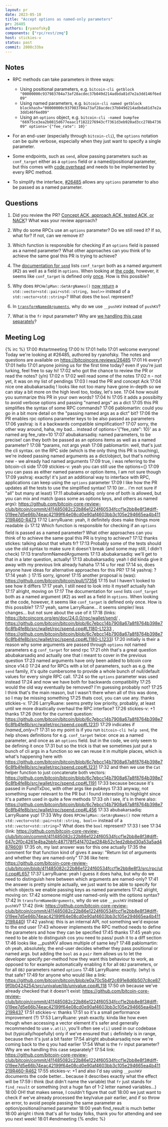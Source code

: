 ```yaml
---
layout: pr
date: 2023-05-10
title: "Accept options as named-only parameters"
pr: 26485
authors: [ryanofsky]
components: ["rpc/rest/zmq"]
host: stickies-v
status: past
commit: 2808c33ba
---
```


## Notes

- RPC methods can take parameters in three ways:
  - Using positional parameters, e.g. `bitcoin-cli getblock "00000000c937983704a73af28acdec37b049d214adbda81d7e2a3dd146f6ed09"`
  - Using named parameters, e.g. `bitcoin-cli named getblock blockhash="00000000c937983704a73af28acdec37b049d214adbda81d7e2a3dd146f6ed09"`
  - Using an `options` object, e.g. `bitcoin-cli -named bumpfee "66975ce3ea2b0815d677eaac1f1822276943cf7361d3eb920ad3cc278b473609" options='{"fee_rate": 10}'`

- For an end-user (especially through `bitcoin-cli`), the `options` notation can be quite verbose, especially when they just want to specify a single parameter.

- Some endpoints, such as `send`, allow passing parameters such as `conf_target` either as a `options` field or a named/positional parameter, but this comes with [code overhead](https://github.com/bitcoin/bitcoin/blob/6c7ebcc14b7908a67a8f8764b398e76c8fb4fe8b/src/wallet/rpc/spend.cpp#L57-L77) and needs to be implemented by every RPC method.

- To simplify the interface, [#26485](https://github.com/bitcoin/bitcoin/pull/26485) allows any `options` parameter to also be passed as a named parameter.

## Questions

1. Did you review the PR? [Concept ACK, approach ACK, tested ACK, or NACK](https://github.com/bitcoin/bitcoin/blob/master/CONTRIBUTING.md#peer-review)? What was your review approach?

1. Why do some RPCs use an `options` parameter? Do we still need it? If so, what for? If not, can we remove it?

1. Which function is responsible for checking if an `options` field is passed as a named parameter? What other approaches can you think of to achieve the same goal this PR is trying to achieve?

1. The [documentation for `send`](https://bitcoincore.org/en/doc/24.0.0/rpc/wallet/send/) lists `conf_target` both as a named argument (#2) as well as a field in `options`. When looking at [the code](https://github.com/bitcoin/bitcoin/blob/6c7ebcc14b7908a67a8f8764b398e76c8fb4fe8b/src/wallet/rpc/spend.cpp#L1180-L1233), however, it seems like `conf_target` is defined only [once](https://github.com/bitcoin/bitcoin/blob/6c7ebcc14b7908a67a8f8764b398e76c8fb4fe8b/src/wallet/rpc/spend.cpp#L1186). How is this possible?

1. Why does `RPCHelpMan::GetArgNames()` [now return](https://github.com/bitcoin-core-review-club/bitcoin/commit/411485082c22b86e1224f60534fccf1e2bb8e8f3#diff-647c2f0c4261e4ba2bbfc487178f54f4702ad284b52c1ed2dbbd30a53a5ad487R609) a `std::vector<std::pair<std::string, bool>>` instead of a `std::vector<std::string>`? What does the `bool` represent?

1. In [`transformNamedArguments`](https://github.com/bitcoin-core-review-club/bitcoin/commit/411485082c22b86e1224f60534fccf1e2bb8e8f3#diff-019ee7d5e66b74eac42199f64e08cd0e90af4603bb3c105e294665ea4b411219R440), why do we use `__pushKV` instead of `pushKV`?

1. What is the `fr` input parameter? Why are [we handling this case separately](https://github.com/bitcoin-core-review-club/bitcoin/commit/411485082c22b86e1224f60534fccf1e2bb8e8f3#diff-019ee7d5e66b74eac42199f64e08cd0e90af4603bb3c105e294665ea4b411219R460-R462)?

## Meeting Log

{% irc %}
17:00 <stickies-v> #startmeeting
17:00 <kevkevin> hi
17:01 <pablomartin> hello
17:01 <stickies-v> welcome everyone! Today we're looking at #26485, authored by ryanofsky. The notes and questions are available on https://bitcoincore.reviews/26485
17:01 <effexzi> Hi every1
17:01 <abubakarsadiq> hello
17:01 <stickies-v> anyone joining us for the first time today? even if you're just lurking, feel free to say hi!
17:02 <stickies-v> who got the chance to review the PR or read the notes? (y/n)
17:02 <kevkevin> n
17:02 <kevkevin> well read some of the notes
17:02 <pablomartin> n - not yet, it was on my list of pendings
17:03 <abubakarsadiq> I read the PR and concept Ack
17:04 <stickies-v> nice one abubakarsadiq ! looks like not too many have gone in-depth so we can stay a bit more on the high level too, today, let's see.
17:04 <stickies-v> how would you summarize this PR in your own words?
17:04 <LarryRuane> hi
17:05 <pablomartin> it adds a possibilty to avoid verbose options and passing "named args" as a dict
17:05 <yashraj> this PR simplifies the syntax of some RPC commands?
17:06 <stickies-v> pablomartin: could you go in a bit more detail on the "passing named args as a dict" bit?
17:06 <abubakarsadiq> the PR enables rpc options parameter keys to be also passed as parameters
17:06 <stickies-v> yashraj: is it a backwards compatible simplification?
17:07 <pablomartin> sorry, the other way around, haha, my bad... instead of options='{"fee_rate": 10}' as a named arg fee_rate=10
17:07 <stickies-v> abubakarsadiq: named parameters, to be precise! can they both be passed as an options items as well as a named parameter?
17:08 <pablomartin> *params, not args yeah
17:08 <stickies-v> pablomartin: well, that's just the cli syntax. on the RPC side (which is the only thing this PR is touching), we're indeed passing named arguments as a dict/object, but that's nothing new - we already had named arguments
17:09 <pablomartin> true, i was referring to the bitcoin-cli side
17:09 <yashraj> stickies-v: yeah you can still use the options={}
17:09 <abubakarsadiq> you can pass as either named params or option items, I am not sure though
17:09 <stickies-v> yashraj: exactly! it's just an additional way to interface with RPC, applications can keep using the `options` parameter
17:09 <LarryRuane> I like how the PR updates all the tests to use the simplified syntax!
17:10 <LarryRuane> (er... i'm not sure if "all" but many at least)
17:11 <stickies-v> abubakarsadiq: only one of both is allowed, but you can mix and match (pass some as options keys, and others as named args): https://github.com/bitcoin-core-review-club/bitcoin/commit/411485082c22b86e1224f60534fccf1e2bb8e8f3#diff-019ee7d5e66b74eac42199f64e08cd0e90af4603bb3c105e294665ea4b411219R460-R473
17:12 <stickies-v> LarryRuane: yeah, it definitely does make things more readable 👍
17:12 <stickies-v> Which function is responsible for checking if an `options` field is passed as a named parameter? What other approaches can you think of to achieve the same goal this PR is trying to achieve?
17:12 <abubakarsadiq> thanks stickes: talking about that whats fr?
17:13 <LarryRuane> Probably some of the tests should use the old syntax to make sure it doesn't break (and some may still, I didn't check)
17:13 <abubakarsadiq> transformNamedArguments
17:13 <stickies-v> abubakarsadiq: we'll get to that in a later question, actually!
17:13 <stickies-v> abubakarsadiq: yeah I did kinda give it away with my previous link already hahaha
17:14 <yashraj> u for real
17:14 <stickies-v> so, does anyone have ideas for alternative approaches for this PR?
17:14 <stickies-v> yashraj: ?
17:14 <abubakarsadiq> yeah :)
17:15 <yashraj> sorry, ignore!
17:15 <LarryRuane> another proposal is (was): https://github.com/bitcoin/bitcoin/pull/17356
17:15 <LarryRuane> but I haven't looked to see how it differs
17:17 <stickies-v> yeah, I still need to look into it myself actually hah
17:17 <stickies-v> alright, moving on
17:17 <stickies-v> The documentation for `send` lists `conf_target` both as a named argument (#2) as well as a field in `options`. When looking at the code, however, it seems like `conf_target` is defined only once. How is this possible?
17:17 <pablomartin> yeah, same LarryRuane... it seems simpler/ less changes... but not sure about the use of it
17:18 <stickies-v> (links: https://bitcoincore.org/en/doc/24.0.0/rpc/wallet/send/ , https://github.com/bitcoin/bitcoin/blob/6c7ebcc14b7908a67a8f8764b398e76c8fb4fe8b/src/wallet/rpc/spend.cpp#L1180-L1233 , https://github.com/bitcoin/bitcoin/blob/6c7ebcc14b7908a67a8f8764b398e76c8fb4fe8b/src/wallet/rpc/spend.cpp#L1180-L1233)
17:20 <abubakarsadiq> initially is their a reason why some arguments are passed through `options` not named parameters e.g `conf_target` for send rpc
17:21 <stickies-v> ohh that's a great question abubakarsadiq and actually one that i meant to cover in the previous question
17:23 <stickies-v> named arguments have only been added to bitcoin core since v14.0
17:24 <stickies-v> and for RPCs with a lot of parameters, such as e.g. the `send` family, it's quite cumbersome to provide a whole bunch of null/default values for every single RPC call. 
17:24 <stickies-v> so the `options` parameter was used instead
17:24 <stickies-v> and now we have both for backwards compatibility
17:25 <LarryRuane> would the old way eventually be removed? I'm guessing probably not?
17:25 <stickies-v> I think that's the main reason, but I wasn't there when all of this was done, so I may be missing something
17:25 <abubakarsadiq> thats cool, you can use any. thanks stickies-v.
17:26 <stickies-v> LarryRuane: seems pretty low priority, probably, at least until we more drastically overhaul the RPC interface?
17:26 <LarryRuane> stickies-v: +1 thanks
17:26 <stickies-v> (hint for the current question: https://github.com/bitcoin/bitcoin/blob/6c7ebcc14b7908a67a8f8764b398e76c8fb4fe8b/src/wallet/rpc/spend.cpp#L1231)
17:29 <pablomartin> indicates if /*named_only=*/?
17:31 <stickies-v> so my point is if you run `bitcoin-cli help send`, the help shows definitions for e.g. `conf_target` twice: once as a named parameter, and once as an `options` field. but in the code, we only seem to be defining it once
17:31 <stickies-v> but so the trick is that we sometimes just put a bunch of cli args in a function so we can reuse it in multiple places, which is what's happening here with https://github.com/bitcoin/bitcoin/blob/6c7ebcc14b7908a67a8f8764b398e76c8fb4fe8b/src/wallet/rpc/spend.cpp#L1231
17:32 <stickies-v> and then we use the `Cat` helper function to just concatenate both vectors: https://github.com/bitcoin/bitcoin/blob/6c7ebcc14b7908a67a8f8764b398e76c8fb4fe8b/src/wallet/rpc/spend.cpp#L1191
17:33 <abubakarsadiq> because because it's passed in FundTxDoc, with other args like pubkeys
17:33 <stickies-v> anyway, not something super relevant to the PR but i found interesting to highlight since it's a pattern used in quite a few methods
17:33 <LarryRuane> oh I see, it's in there also: https://github.com/bitcoin/bitcoin/blob/6c7ebcc14b7908a67a8f8764b398e76c8fb4fe8b/src/wallet/rpc/spend.cpp#L456
17:33 <stickies-v> abubakarsadiq: LarryRuane yup!
17:33 <stickies-v> Why does `RPCHelpMan::GetArgNames()` now return a `std::vector<std::pair<std::string, bool>>` instead of a `std::vector<std::string>`? What does the `bool` represent?
17:33 <pablomartin> I see
17:34 <stickies-v> (link: https://github.com/bitcoin-core-review-club/bitcoin/commit/411485082c22b86e1224f60534fccf1e2bb8e8f3#diff-647c2f0c4261e4ba2bbfc487178f54f4702ad284b52c1ed2dbbd30a53a5ad487R609)
17:35 <pablomartin> oh, my last answer was for this one actually
17:35 <LarryRuane> the comment for that function kind of gives it away: "Return list of arguments and whether they are named-only"
17:36 <pablomartin> like here: https://github.com/bitcoin-core-review-club/bitcoin/blob/411485082c22b86e1224f60534fccf1e2bb8e8f3/src/rpc/util.cpp#L657
17:37 <stickies-v> LarryRuane: yeah I guess it does haha, but why do we need to distinguish here between which arguments are named-only?
17:41 <stickies-v> the answer is pretty simple actually, we just want to be able to specify for which objects we enable passing keys as named parameters
17:42 <stickies-v> alright, moving on:
17:42 <yashraj> someone might use named-only with the options syntax?
17:42 <stickies-v> In `transformNamedArguments`, why do we use `__pushKV` instead of `pushKV`?
17:42 <stickies-v> (link: https://github.com/bitcoin-core-review-club/bitcoin/commit/411485082c22b86e1224f60534fccf1e2bb8e8f3#diff-019ee7d5e66b74eac42199f64e08cd0e90af4603bb3c105e294665ea4b411219R440)
17:42 <stickies-v> yashraj: this is an internal API, not something we'd expose to the end user
17:43 <stickies-v> whoever implements the RPC method needs to define the parameters and how they can be specified
17:45 <yashraj> thanks
17:45 <pablomartin> yeah you need to be able to distinguish cos you need to pass/ push it to a diff section
17:46 <LarryRuane> looks like __pushKV allows multiple of same key?
17:48 <stickies-v> pablomartin: oh yeah, absolutely, the end-user decides whether they pass positional or named args. but adding the `bool` as a `pair` item allows us to let the developer specify per-method how they want this behaviour to work, as opposed to for example automatically enabling it for all `OBJ` parameters, or for all `OBJ` parameters named `options`
17:48 <stickies-v> LarryRuane: exactly. (why) is that safe?
17:49 <LarryRuane> for anyone who would like a link: https://github.com/bitcoin/bitcoin/blob/e0a70c5b4f2c691e8d6b507c8ce879f0b0424254/src/univalue/lib/univalue.cpp#L118
17:50 <LarryRuane> oh because we've already checked that it doesn't exist: https://github.com/bitcoin-core-review-club/bitcoin/commit/411485082c22b86e1224f60534fccf1e2bb8e8f3#diff-019ee7d5e66b74eac42199f64e08cd0e90af4603bb3c105e294665ea4b411219R437
17:51 <pablomartin> stickies-v: thanks
17:51 <LarryRuane> so it's a small performance improvement (?)
17:53 <stickies-v> LarryRuane: yeah exactly. kinda like how even though when accessing a vector element it's safer and generally recommended to use `v.at(i)`, you'll often see `v[i]` used in our codebase but (typically/hopefully) only if we've ensured that `i` definitely is in range, because then it's just a bit faster
17:54 <stickies-v> alright abubakarsadiq now we're coming back to the q you had earlier
17:54 <stickies-v> What is the `fr` input parameter? Why are we handling this case separately?
17:54 <stickies-v> link: https://github.com/bitcoin-core-review-club/bitcoin/commit/411485082c22b86e1224f60534fccf1e2bb8e8f3#diff-019ee7d5e66b74eac42199f64e08cd0e90af4603bb3c105e294665ea4b411219R460-R462
17:55 <LarryRuane> stickies-v: +1 and also I'd say using `__pushKV` documents the code better... because it describes exactly what the effect will be
17:59 <stickies-v> i think (but didn't name the variable) that `fr` just stands for `find_result` or something (not a huge fan of 1-2 letter named variables...)
18:00 <LarryRuane> OH! that makes sense, I couldn't figure that out!
18:00 <stickies-v> we just want to check if we've already processed the key/value pair earlier, and if so throw an error, to avoid people passing the same parameter as option/positional/named parameter
18:00 <abubakarsadiq> yeah find_result is much better
18:00 <stickies-v> alright i think that's all for today folks, thank you for attending and see you next week!
18:01 <stickies-v> #endmeeting
{% endirc %}
